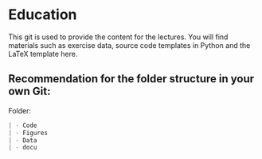 # Education
This git is used to provide the content for the lectures. You will find materials such as exercise data, source code templates in Python and the LaTeX template here.  


## Recommendation for the folder structure in your own Git: 
Folder:
```python
| - Code 
| - Figures 
| - Data 
| - docu
```

